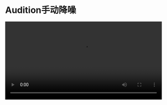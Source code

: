 
# Audition手动降噪
<video class="centeredVideo" controls="" width="100%" height="auto" src="https://pan.mllt.cc/files/video/omtpcedu/音视频/Audition手动降噪.mp4">
        浏览器版本过低，换个浏览器行不你个老六！
</video>
